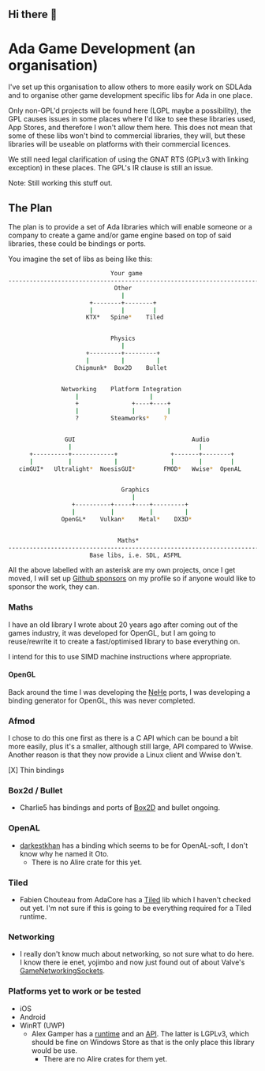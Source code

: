 ## Hi there 👋

<!--

**Here are some ideas to get you started:**

🙋‍♀️ A short introduction - what is your organization all about?
🌈 Contribution guidelines - how can the community get involved?
👩‍💻 Useful resources - where can the community find your docs? Is there anything else the community should know?
🍿 Fun facts - what does your team eat for breakfast?
🧙 Remember, you can do mighty things with the power of [Markdown](https://docs.github.com/github/writing-on-github/getting-started-with-writing-and-formatting-on-github/basic-writing-and-formatting-syntax)
-->

# Ada Game Development (an organisation)

I've set up this organisation to allow others to more easily work on SDLAda and to organise other game development specific libs for Ada in one place.

Only non-GPL'd projects will be found here (LGPL maybe a possibility), the GPL causes issues in some places where I'd like to see these libraries used, App Stores, and therefore I won't allow them here. This does not mean that some of these libs won't bind to commercial libraries, they will, but these libraries will be useable on platforms with their commercial licences.

We still need legal clarification of using the GNAT RTS (GPLv3 with linking exception) in these places. The GPL's IR clause is still an issue.

Note: Still working this stuff out.

## The Plan

The plan is to provide a set of Ada libraries which will enable someone or a company to create a game and/or game engine based on top of said libraries, these could be bindings or ports.

You imagine the set of libs as being like this:

```bash
                             Your game
-----------------------------------------------------------------------
                              Other
                                |
                       +--------+--------+
                       |        |        |
                      KTX*   Spine*    Tiled


                             Physics
                                |
                      +---------+---------+
                      |         |         |
                   Chipmunk*  Box2D    Bullet


               Networking    Platform Integration
                   |                    |
                   +               +----+----+
                   |               |         |
                   ?         Steamworks*    ?


                GUI                                 Audio
                 |                                    |
      +----------+------------+               +-------+--------+
      |          |            |               |       |        |
   cimGUI*   Ultralight*  NoesisGUI*        FMOD*   Wwise*  OpenAL


                                Graphics
                                   |
                  +----------+-----+----+---------+
                  |          |          |         |
               OpenGL*    Vulkan*    Metal*    DX3D*


                               Maths*
-----------------------------------------------------------------------
                       Base libs, i.e. SDL, ASFML

```

All the above labelled with an asterisk are my own projects, once I get moved, I will set up [Github sponsors](https://github.com/sponsors/Lucretia) on my profile so if anyone would like to sponsor the work, they can.

### Maths

I have an old library I wrote about 20 years ago after coming out of the games industry, it was developed for OpenGL, but I am going to reuse/rewrite it to create a fast/optimised library to base everything on.

I intend for this to use SIMD machine instructions where appropriate.

#### OpenGL

Back around the time I was developing the [NeHe](https://github.com/Lucretia/old_nehe_ada95) ports, I was developing a binding generator for OpenGL, this was never completed.

### Afmod

I chose to do this one first as there is a C API which can be bound a bit more easily, plus it's a smaller, although still large, API compared to Wwise. Another reason is that they now provide a Linux client and Wwise don't.

[X] Thin bindings

### Box2d / Bullet

* Charlie5 has bindings and ports of [Box2D](https://github.com/charlie5/Ada_Box2d) and bullet ongoing.

### OpenAL

* [darkestkhan](https://github.com/darkestkhan/oto) has a binding which seems to be for OpenAL-soft, I don't know why he named it Oto.
    * There is no Alire crate for this yet.

### Tiled

* Fabien Chouteau from AdaCore has a [Tiled](https://github.com/Fabien-Chouteau/tiled-code-gen) lib which I haven't checked out yet. I'm not sure if this is going to be everything required for a Tiled runtime.

### Networking

* I really don't know much about networking, so not sure what to do here. I know there ie enet, yojimbo and now just found out of about Valve's [GameNetworkingSockets](https://github.com/ValveSoftware/GameNetworkingSockets).

### Platforms yet to work or be tested

* iOS
* Android
* WinRT (UWP)
  * Alex Gamper has a [runtime](https://github.com/Alex-Gamper/Ada-WinRT-Runtime/) and an [API](https://github.com/Alex-Gamper/Ada-WinRT). The latter is LGPLv3, which should be fine on Windows Store as that is the only place this library would be use.
    * There are no Alire crates for them yet.
